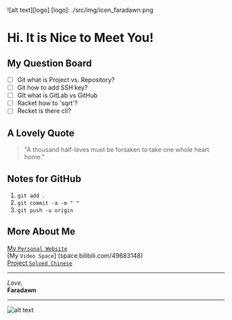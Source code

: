 ![alt text][logo]
[logo]: ./src/img/icon_faradawn.png
# Hi. It is Nice to Meet You!

## My Question Board
- [ ] Git what is Project vs. Repository?
- [ ] Git how to add SSH key?
- [ ] GIt what is GitLab vs GitHub
- [ ] Racket how to 'sqrt'?
- [ ] Recket is there cli?

## A Lovely Quote
> "A thousand half-loves must be forsaken to take one whole heart home."

## Notes for  GitHub
1. `git add .`
2. `git commit -a -m " "`
3. `git push -u origin`

## More About Me
[My `Personal Website`](faradawny.com)  
[My `Video Space`] (space.bilibili.com/49683148)  
[Project `Solved Chinese`](solvedchinese.org)  

___

*Love,*  
**Faradawn**
___

![alt text](./src/img/cover.png)


